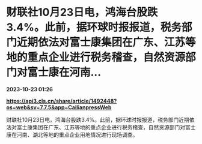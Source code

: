 # 财联社10月23日电，鸿海台股跌3.4%。此前，据环球时报报道，税务部门近期依法对富士康集团在广东、江苏等地的重点企业进行税务稽查，自然资源部门对富士康在河南...

**2023-10-23 01:26**

**https://api3.cls.cn/share/article/1492448?os=web&sv=7.7.5&app=CailianpressWeb**

财联社10月23日电，鸿海台股跌3.4%。此前，据环球时报报道，税务部门近期依法对富士康集团在广东、江苏等地的重点企业进行税务稽查，自然资源部门对富士康在河南、湖北等地的重点企业用地情况进行现场调查。